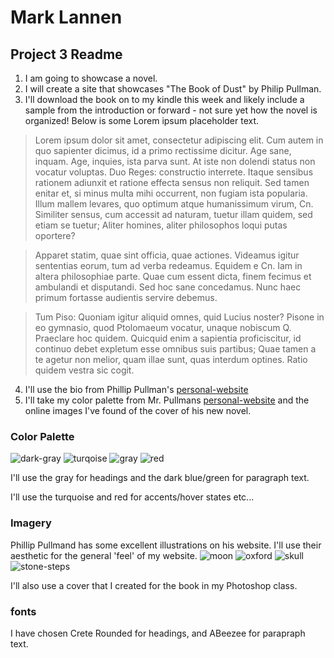 # Mark Lannen
## Project 3 Readme
1. I am going to showcase a novel.
2. I will create a site that showcases "The Book of Dust" by Philip Pullman.
3. I'll download the book on to my kindle this week and likely include a sample from the introduction or forward - not sure yet how the novel is organized! Below is some Lorem ipsum placeholder text.

>Lorem ipsum dolor sit amet, consectetur adipiscing elit. Cum autem in quo sapienter dicimus, id a primo rectissime dicitur. Age sane, inquam. Age, inquies, ista parva sunt. At iste non dolendi status non vocatur voluptas. Duo Reges: constructio interrete. Itaque sensibus rationem adiunxit et ratione effecta sensus non reliquit. Sed tamen enitar et, si minus multa mihi occurrent, non fugiam ista popularia. Illum mallem levares, quo optimum atque humanissimum virum, Cn. Similiter sensus, cum accessit ad naturam, tuetur illam quidem, sed etiam se tuetur; Aliter homines, aliter philosophos loqui putas oportere?

>Apparet statim, quae sint officia, quae actiones. Videamus igitur sententias eorum, tum ad verba redeamus. Equidem e Cn. Iam in altera philosophiae parte. Quae cum essent dicta, finem fecimus et ambulandi et disputandi. Sed hoc sane concedamus. Nunc haec primum fortasse audientis servire debemus.

>Tum Piso: Quoniam igitur aliquid omnes, quid Lucius noster? Pisone in eo gymnasio, quod Ptolomaeum vocatur, unaque nobiscum Q. Praeclare hoc quidem. Quicquid enim a sapientia proficiscitur, id continuo debet expletum esse omnibus suis partibus; Quae tamen a te agetur non melior, quam illae sunt, quas interdum optines. Ratio quidem vestra sic cogit.

4. I'll use the bio from Phillip Pullman's [personal-website](http://www.philip-pullman.com/about)
5. I'll take my color palette from Mr. Pullmans [personal-website](http://www.philip-pullman.com/about) and the online images I've found of the cover of his new novel.

### Color Palette

![dark-gray](https://github.com/MarkLannenUM/web-dev-hw/blob/master/project-3/color_pallete-001816-8.png)
![turqoise](https://github.com/MarkLannenUM/web-dev-hw/blob/master/project-3/color_pallete-b1e8eb-8.png)
![gray](https://github.com/MarkLannenUM/web-dev-hw/blob/master/project-3/color_pallete-b7b7b7-8.png)
![red](https://github.com/MarkLannenUM/web-dev-hw/blob/master/project-3/color_pallete-c70015-8.png)

I'll use the gray for headings and the dark blue/green for paragraph text.

I'll use the turquoise and red for accents/hover states etc...

### Imagery

Phillip Pullmand has some excellent illustrations on his website. I'll use their aesthetic for the general 'feel' of my website.
![moon](https://github.com/MarkLannenUM/web-dev-hw/blob/master/project-3/moon.JPG)
![oxford](https://github.com/MarkLannenUM/web-dev-hw/blob/master/project-3/oxford-1.JPG)
![skull](https://github.com/MarkLannenUM/web-dev-hw/blob/master/project-3/skull.JPG)
![stone-steps](https://github.com/MarkLannenUM/web-dev-hw/blob/master/project-3/stone-steps.JPG)

I'll also use a cover that I created for the book in my Photoshop class.


### fonts

I have chosen Crete Rounded for headings, and ABeezee for parapraph text.
